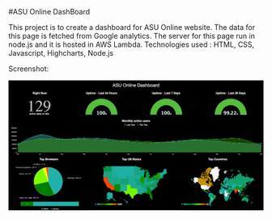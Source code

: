 #ASU Online DashBoard

This project is to create a dashboard for ASU Online website. The data for this page is fetched from Google analytics. The server for this page run in node.js and it is hosted in AWS Lambda. 
Technologies used : HTML, CSS, Javascript, Highcharts, Node.js

Screenshot:

![Alt text](/dashboardScreenshot.png?raw=true)
